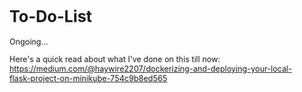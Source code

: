 # To-Do-List

Ongoing...

Here's a quick read about what I've done on this till now: 
https://medium.com/@haywire2207/dockerizing-and-deploying-your-local-flask-project-on-minikube-754c9b8ed565
